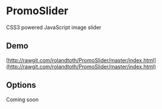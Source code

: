 PromoSlider
===========

CSS3 powered JavaScript image slider

Demo
-----------

[http://rawgit.com/rolandtoth/PromoSlider/master/index.html](http://rawgit.com/rolandtoth/PromoSlider/master/index.html)

Options
-----------

Coming soon